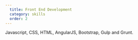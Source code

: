 ```yaml
---
  title: Front End Development
  category: skills
  order: 2
---
```


Javascript, CSS, HTML, AngularJS, Bootstrap, Gulp and Grunt.
